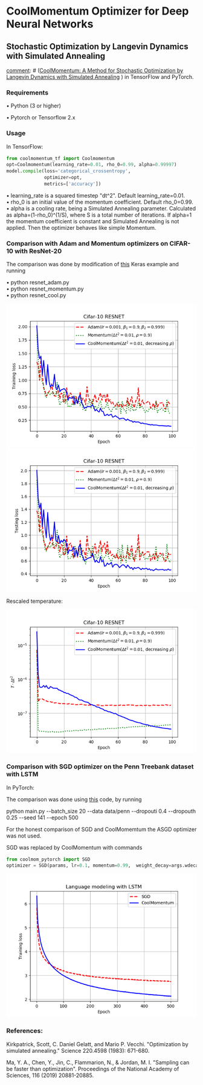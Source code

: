 # CoolMomentum Optimizer for Deep Neural Networks 


## Stochastic Optimization by Langevin Dynamics with Simulated Annealing

[comment]: # (This repository contains implementations for) 
[comment]: # ([CoolMomentum: A Method for Stochastic Optimization by Langevin Dynamics with Simulated Annealing](https://arxiv.org/pdf/2005.14605.pdf) )
in TensorFlow and PyTorch.


### Requirements

• Python (3 or higher)


• Pytorch or Tensorflow 2.x 


### Usage

In TensorFlow:

```python
from coolmomentum_tf import Coolmomentum                           
opt=Coolmomentum(learning_rate=0.01, rho_0=0.99, alpha=0.99997)
model.compile(loss='categorical_crossentropy',
              optimizer=opt,
              metrics=['accuracy'])
```



• learning_rate is a squared timestep "dt^2". Default learning_rate=0.01.                   
• rho_0 is an initial value of the momentum coefficient. Default rho_0=0.99.                   
• alpha is a cooling rate, being a Simulated Annealing parameter. Calculated as alpha=(1-rho_0)^(1/S), 
  where S is a total number of iterations. If alpha=1 the momentum coefficient is constant 
  and Simulated Annealing is not applied. Then the optimizer behaves like simple Momentum.   





### Comparison with Adam and Momentum optimizers on CIFAR-10 with ResNet-20 


The comparison was done by modification of 
[this](https://github.com/keras-team/keras/blob/master/examples/cifar10_resnet.py) Keras example and running

• python resnet_adam.py       
• python resnet_momentum.py      
• python resnet_cool.py       

![Training results](https://github.com/borbysh/coolmomentum/blob/master/Train_loss.png)
![Training results](https://github.com/borbysh/coolmomentum/blob/master/Test_loss.png)

 Rescaled temperature:
 
![Training results](https://github.com/borbysh/coolmomentum/blob/master/Temperature.png)


### Comparison with SGD optimizer on the Penn Treebank dataset with LSTM 


In PyTorch:


The comparison was done using 
[this](https://github.com/salesforce/awd-lstm-lm) code, by running


python main.py --batch_size 20 --data data/penn --dropouti 0.4 --dropouth 0.25 --seed 141 --epoch 500 


For the honest comparison of SGD and CoolMomemtum the ASGD optimizer was not used.


SGD was replaced by CoolMomentum with commands

```python
from coolmom_pytorch import SGD		
optimizer = SGD(params, lr=0.1, momentum=0.99,  weight_decay=args.wdecay, beta=0.9999998018)
```



![Training results](https://github.com/borbysh/coolmomentum/blob/master/Figure_LSTM.png)



### References: 

Kirkpatrick, Scott, C. Daniel Gelatt, and Mario P. Vecchi. "Optimization by simulated annealing." Science 220.4598 (1983): 671-680.




Ma, Y. A., Chen, Y., Jin, C., Flammarion, N., & Jordan, M. I. "Sampling can be faster than optimization". Proceedings of the National Academy of Sciences, 116 (2019) 20881-20885.
